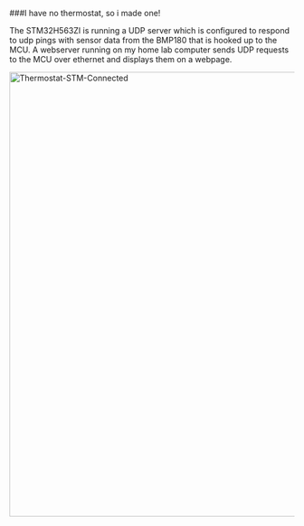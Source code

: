 ###I have no thermostat, so i made one!

The STM32H563ZI is running a UDP server which is configured to respond to udp pings with sensor data from the BMP180 that is hooked up to the MCU. A webserver running on my home lab computer sends UDP requests to the MCU over ethernet and displays them on a webpage.

<img width="1092" height="787" alt="Thermostat-STM-Connected" src="https://github.com/user-attachments/assets/1a7218fc-d8be-4259-87c6-b1264e95f976" />
